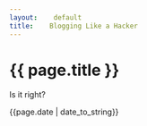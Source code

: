 ```yaml
---
layout:    default
title:    Blogging Like a Hacker
---
```


{{ page.title }}
====

Is it right?

{{page.date | date_to_string}}